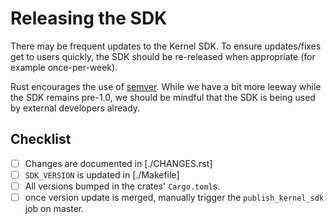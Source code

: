 # Releasing the SDK

There may be frequent updates to the Kernel SDK. To ensure updates/fixes get to users quickly, the SDK should be re-released
when appropriate (for example once-per-week).

Rust encourages the use of [semver](https://semver.org/). While we have a bit more leeway while the SDK remains pre-1.0, we
should be mindful that the SDK is being used by external developers already.

## Checklist

- [ ] Changes are documented in [./CHANGES.rst]
- [ ] `SDK_VERSION` is updated in [./Makefile]
- [ ] All versions bumped in the crates' `Cargo.toml`s.
- [ ] once version update is merged, manually trigger the `publish_kernel_sdk` job on master.
